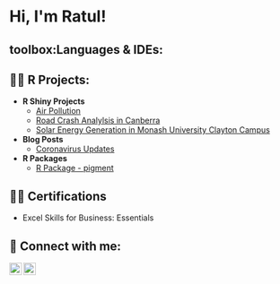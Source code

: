 <h1>Hi, I'm Ratul! 

<h2> toolbox:Languages & IDEs:</h2>

<h2>👨‍💻 R Projects:</h2>

- <b>R Shiny Projects</b>
  - [Air Pollution](https://github.com/etc5523-2021/shiny-assessment-ratulwadhwa.git)
  - [Road Crash Analylsis in Canberra](https://github.com/ratulwadhwa/Road-Accidents-in-Canberra.git)
  - [Solar Energy Generation in Monash University Clayton Campus](https://github.com/ratulwadhwa/Solar-Energy-Generation.git)
- <b>Blog Posts</b>
  - [Coronavirus Updates](https://github.com/etc5523-2021/blog-ratulwadhwa.git)
- <b>R Packages</b>
  - [R Package - pigment](https://github.com/etc5523-2021/r-package-takehome-ratulwadhwa.git)
  
<h2>👨‍💻 Certifications</h2>
  
  - Excel Skills for Business: Essentials

<h2> 🤳 Connect with me:</h2>

[<img align="left" alt="RatulWadhwa | LinkedIn" width="22px" src="https://cdn.jsdelivr.net/npm/simple-icons@v3/icons/linkedin.svg" />][linkedin]
[<img align="left" alt="RatulWadhwa | Instagram" width="22px" src="https://cdn.jsdelivr.net/npm/simple-icons@v3/icons/instagram.svg" />][instagram]

[instagram]: https://www.instagram.com/ratulwadhwaa/
[linkedin]: https://www.linkedin.com/in/ratul-wadhwa-9b5aa815b/

